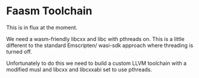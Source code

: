 # Faasm Toolchain

This is in flux at the moment.

We need a wasm-friendly libcxx and libc with pthreads on. This is a little different to the standard Emscripten/ wasi-sdk approach where threading is turned off.

Unfortunately to do this we need to build a custom LLVM toolchain with a modified musl and libcxx and libcxxabi set to use pthreads.